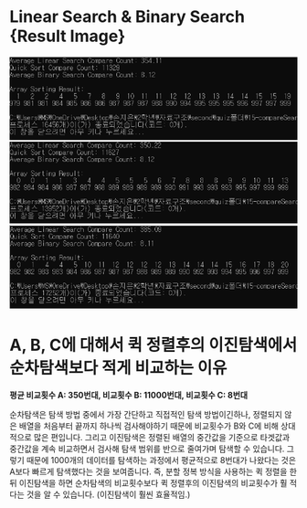 # Linear Search & Binary Search {Result Image}
![](./compareSearches1.PNG)
![](./compareSearches2.PNG)
![](./compareSearches3.PNG)

# A, B, C에 대해서 퀵 정렬후의 이진탐색에서 순차탐색보다 적게 비교하는 이유
**평균 비교횟수 A: 350번대, 비교횟수 B: 11000번대, 비교횟수 C: 8번대**

순차탐색은 탐색 방법 중에서 가장 간단하고 직접적인 탐색 방법이긴하나, 정렬되지 않은 배열을 처음부터 끝까지 하나씩 검사해야하기 때문에 비교횟수가 B와 C에 비해 상대적으로 많은 편입니다. 그리고 이진탐색은 정렬된 배열의 중간값을 기준으로 타겟값과 중간값을 계속 비교하면서 검사해 탐색 범위를 반으로 줄여가며 탐색할 수 있습니다. 그렇기 때문에 1000개의 데이터를 탐색하는 과정에서 평균적으로 8번대가 나왔다는 것은 A보다 빠르게 탐색했다는 것을 보여줍니다. 
즉, 분할 정복 방식을 사용하는 퀵 정렬을 한 뒤 이진탐색을 하면 순차탐색의 비교횟수보다 퀵 정렬후의 이진탐색의 비교횟수가 훨 적다는 것을 알 수 있습니다. (이진탐색이 훨씬 효율적임.)

